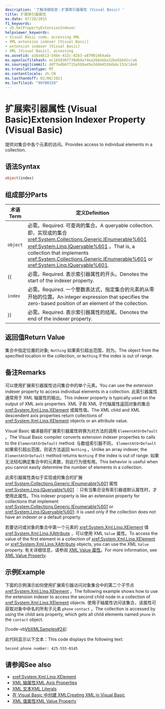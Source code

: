 ```yaml
---
description: '了解详细信息：扩展索引器属性 (Visual Basic) '
title: 扩展索引器属性
ms.date: 07/20/2015
f1_keywords:
- vb.XmlPropertyExtensionIndexer
helpviewer_keywords:
- Visual Basic code, accessing XML
- XML extension indexer [Visual Basic]
- extension indexer [Visual Basic]
- XML [Visual Basic], accessing
ms.assetid: a16a4b13-54be-432c-82b3-a87091464ada
ms.openlocfilehash: ec165836f739db9a74ea266ebba32be5bb42cca6
ms.sourcegitcommit: ddf7edb67715a5b9a45e3dd44536dabc153c1de0
ms.translationtype: MT
ms.contentlocale: zh-CN
ms.lasthandoff: 02/06/2021
ms.locfileid: "99700320"
---
```

# <a name="extension-indexer-property-visual-basic"></a><span data-ttu-id="822a6-103">扩展索引器属性 (Visual Basic)</span><span class="sxs-lookup"><span data-stu-id="822a6-103">Extension Indexer Property (Visual Basic)</span></span>

<span data-ttu-id="822a6-104">提供对集合中各个元素的访问。</span><span class="sxs-lookup"><span data-stu-id="822a6-104">Provides access to individual elements in a collection.</span></span>  
  
## <a name="syntax"></a><span data-ttu-id="822a6-105">语法</span><span class="sxs-lookup"><span data-stu-id="822a6-105">Syntax</span></span>  
  
```vb  
object(index)  
```  
  
## <a name="parts"></a><span data-ttu-id="822a6-106">组成部分</span><span class="sxs-lookup"><span data-stu-id="822a6-106">Parts</span></span>  
  
|<span data-ttu-id="822a6-107">术语</span><span class="sxs-lookup"><span data-stu-id="822a6-107">Term</span></span>|<span data-ttu-id="822a6-108">定义</span><span class="sxs-lookup"><span data-stu-id="822a6-108">Definition</span></span>|  
|---|---|  
|`object`|<span data-ttu-id="822a6-109">必需。</span><span class="sxs-lookup"><span data-stu-id="822a6-109">Required.</span></span> <span data-ttu-id="822a6-110">可查询的集合。</span><span class="sxs-lookup"><span data-stu-id="822a6-110">A queryable collection.</span></span> <span data-ttu-id="822a6-111">即，实现或的集合 <xref:System.Collections.Generic.IEnumerable%601> <xref:System.Linq.IQueryable%601> 。</span><span class="sxs-lookup"><span data-stu-id="822a6-111">That is, a collection that implements <xref:System.Collections.Generic.IEnumerable%601> or <xref:System.Linq.IQueryable%601>.</span></span>|  
|<span data-ttu-id="822a6-112">(</span><span class="sxs-lookup"><span data-stu-id="822a6-112">(</span></span>|<span data-ttu-id="822a6-113">必需。</span><span class="sxs-lookup"><span data-stu-id="822a6-113">Required.</span></span> <span data-ttu-id="822a6-114">表示索引器属性的开头。</span><span class="sxs-lookup"><span data-stu-id="822a6-114">Denotes the start of the indexer property.</span></span>|  
|`index`|<span data-ttu-id="822a6-115">必需。</span><span class="sxs-lookup"><span data-stu-id="822a6-115">Required.</span></span> <span data-ttu-id="822a6-116">一个整数表达式，指定集合的元素的从零开始的位置。</span><span class="sxs-lookup"><span data-stu-id="822a6-116">An integer expression that specifies the zero-based position of an element of the collection.</span></span>|  
|<span data-ttu-id="822a6-117">)</span><span class="sxs-lookup"><span data-stu-id="822a6-117">)</span></span>|<span data-ttu-id="822a6-118">必需。</span><span class="sxs-lookup"><span data-stu-id="822a6-118">Required.</span></span> <span data-ttu-id="822a6-119">表示索引器属性的结尾。</span><span class="sxs-lookup"><span data-stu-id="822a6-119">Denotes the end of the indexer property.</span></span>|  
  
## <a name="return-value"></a><span data-ttu-id="822a6-120">返回值</span><span class="sxs-lookup"><span data-stu-id="822a6-120">Return Value</span></span>  

 <span data-ttu-id="822a6-121">集合中指定位置的对象; `Nothing` 如果索引超出范围，则为。</span><span class="sxs-lookup"><span data-stu-id="822a6-121">The object from the specified location in the collection, or `Nothing` if the index is out of range.</span></span>  
  
## <a name="remarks"></a><span data-ttu-id="822a6-122">备注</span><span class="sxs-lookup"><span data-stu-id="822a6-122">Remarks</span></span>  

 <span data-ttu-id="822a6-123">可以使用扩展索引器属性访问集合中的单个元素。</span><span class="sxs-lookup"><span data-stu-id="822a6-123">You can use the extension indexer property to access individual elements in a collection.</span></span> <span data-ttu-id="822a6-124">此索引器属性通常用于 XML 轴属性的输出。</span><span class="sxs-lookup"><span data-stu-id="822a6-124">This indexer property is typically used on the output of XML axis properties.</span></span> <span data-ttu-id="822a6-125">XML 子和 XML 子代轴属性返回对象的集合 <xref:System.Xml.Linq.XElement> 或属性值。</span><span class="sxs-lookup"><span data-stu-id="822a6-125">The XML child and XML descendent axis properties return collections of <xref:System.Xml.Linq.XElement> objects or an attribute value.</span></span>  
  
 <span data-ttu-id="822a6-126">Visual Basic 编译器将扩展索引器属性转换为对方法的调用 `ElementAtOrDefault` 。</span><span class="sxs-lookup"><span data-stu-id="822a6-126">The Visual Basic compiler converts extension indexer properties to calls to the `ElementAtOrDefault` method.</span></span> <span data-ttu-id="822a6-127">与数组索引器不同， `ElementAtOrDefault` 如果索引超出范围，则该方法返回 `Nothing` 。</span><span class="sxs-lookup"><span data-stu-id="822a6-127">Unlike an array indexer, the `ElementAtOrDefault` method returns `Nothing` if the index is out of range.</span></span> <span data-ttu-id="822a6-128">如果无法轻松确定集合中的元素数，则此行为很有用。</span><span class="sxs-lookup"><span data-stu-id="822a6-128">This behavior is useful when you cannot easily determine the number of elements in a collection.</span></span>  
  
 <span data-ttu-id="822a6-129">此索引器属性类似于实现或的集合的扩展 <xref:System.Collections.Generic.IEnumerable%601> 属性 <xref:System.Linq.IQueryable%601> ：只有当集合没有索引器或默认属性时，才使用此属性。</span><span class="sxs-lookup"><span data-stu-id="822a6-129">This indexer property is like an extension property for collections that implement <xref:System.Collections.Generic.IEnumerable%601> or <xref:System.Linq.IQueryable%601>: it is used only if the collection does not have an indexer or a default property.</span></span>  
  
 <span data-ttu-id="822a6-130">若要访问或对象的集合中第一个元素的 <xref:System.Xml.Linq.XElement> 值 <xref:System.Xml.Linq.XAttribute> ，可以使用 XML `Value` 属性。</span><span class="sxs-lookup"><span data-stu-id="822a6-130">To access the value of the first element in a collection of <xref:System.Xml.Linq.XElement> or <xref:System.Xml.Linq.XAttribute> objects, you can use the XML `Value` property.</span></span> <span data-ttu-id="822a6-131">有关详细信息，请参阅 [XML Value 属性](xml-value-property.md)。</span><span class="sxs-lookup"><span data-stu-id="822a6-131">For more information, see [XML Value Property](xml-value-property.md).</span></span>  
  
## <a name="example"></a><span data-ttu-id="822a6-132">示例</span><span class="sxs-lookup"><span data-stu-id="822a6-132">Example</span></span>  

 <span data-ttu-id="822a6-133">下面的示例演示如何使用扩展索引器访问对象集合中的第二个子节点 <xref:System.Xml.Linq.XElement> 。</span><span class="sxs-lookup"><span data-stu-id="822a6-133">The following example shows how to use the extension indexer to access the second child node in a collection of <xref:System.Xml.Linq.XElement> objects.</span></span> <span data-ttu-id="822a6-134">使用子轴属性访问该集合，该属性可获取对象中命名的所有子元素 `phone` `contact` 。</span><span class="sxs-lookup"><span data-stu-id="822a6-134">The collection is accessed by using the child axis property, which gets all child elements named `phone` in the `contact` object.</span></span>  
  
 [!code-vb[VbXMLSamples#24](~/samples/snippets/visualbasic/VS_Snippets_VBCSharp/VbXMLSamples/VB/XMLSamples11.vb#24)]  
  
 <span data-ttu-id="822a6-135">此代码显示以下文本：</span><span class="sxs-lookup"><span data-stu-id="822a6-135">This code displays the following text:</span></span>  
  
 `Second phone number: 425-555-0145`  
  
## <a name="see-also"></a><span data-ttu-id="822a6-136">请参阅</span><span class="sxs-lookup"><span data-stu-id="822a6-136">See also</span></span>

- <xref:System.Xml.Linq.XElement>
- [<span data-ttu-id="822a6-137">XML 轴属性</span><span class="sxs-lookup"><span data-stu-id="822a6-137">XML Axis Properties</span></span>](index.md)
- [<span data-ttu-id="822a6-138">XML 文本</span><span class="sxs-lookup"><span data-stu-id="822a6-138">XML Literals</span></span>](../xml-literals/index.md)
- [<span data-ttu-id="822a6-139">在 Visual Basic 中创建 XML</span><span class="sxs-lookup"><span data-stu-id="822a6-139">Creating XML in Visual Basic</span></span>](../../programming-guide/language-features/xml/creating-xml.md)
- [<span data-ttu-id="822a6-140">XML 值属性</span><span class="sxs-lookup"><span data-stu-id="822a6-140">XML Value Property</span></span>](xml-value-property.md)
